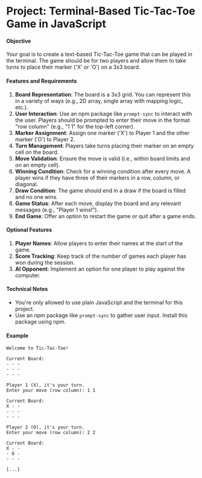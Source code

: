 # Project: Terminal-Based Tic-Tac-Toe Game in JavaScript

#### Objective

Your goal is to create a text-based Tic-Tac-Toe game that can be played in the terminal. The game should be for two players and allow them to take turns to place their marker ('X' or 'O') on a 3x3 board.

#### Features and Requirements

1. **Board Representation**: The board is a 3x3 grid. You can represent this in a variety of ways (e.g., 2D array, single array with mapping logic, etc.).
2. **User Interaction**: Use an npm package like `prompt-sync` to interact with the user. Players should be prompted to enter their move in the format "row column" (e.g., "1 1" for the top-left corner).
3. **Marker Assignment**: Assign one marker ('X') to Player 1 and the other marker ('O') to Player 2.
4. **Turn Management**: Players take turns placing their marker on an empty cell on the board.
5. **Move Validation**: Ensure the move is valid (i.e., within board limits and on an empty cell).
6. **Winning Condition**: Check for a winning condition after every move. A player wins if they have three of their markers in a row, column, or diagonal.
7. **Draw Condition**: The game should end in a draw if the board is filled and no one wins.
8. **Game Status**: After each move, display the board and any relevant messages (e.g., "Player 1 wins!").
9. **End Game**: Offer an option to restart the game or quit after a game ends.

#### Optional Features

1. **Player Names**: Allow players to enter their names at the start of the game.
2. **Score Tracking**: Keep track of the number of games each player has won during the session.
3. **AI Opponent**: Implement an option for one player to play against the computer.

#### Technical Notes

- You're only allowed to use plain JavaScript and the terminal for this project.
- Use an npm package like `prompt-sync` to gather user input. Install this package using npm.

#### Example

```
Welcome to Tic-Tac-Toe!

Current Board:
- - -
- - -
- - -

Player 1 (X), it's your turn.
Enter your move (row column): 1 1

Current Board:
X - -
- - -
- - -

Player 2 (O), it's your turn.
Enter your move (row column): 2 2

Current Board:
X - -
- O -
- - -

[...]







